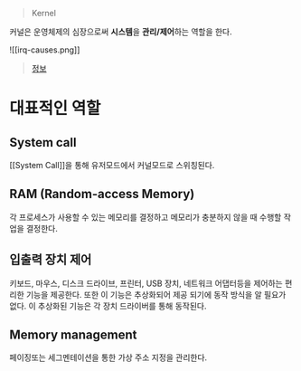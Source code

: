 > Kernel

커널은 운영체제의 심장으로써 **시스템**을 **관리/제어**하는 역할을 한다.

![[irq-causes.png]]
> [정보](https://www.youtube.com/watch?v=M9ZrQX1UgAU)


# 대표적인 역할
## System call
[[System Call]]을 통해 유저모드에서 커널모드로 스위칭된다.
## RAM (Random-access Memory)
각 프로세스가 사용할 수 있는 메모리를 결정하고 메모리가 충분하지 않을 때 수행할 작업을 결정한다.
## 입출력 장치 제어
키보드, 마우스, 디스크 드라이브, 프린터, USB 장치, 네트워크 어댑터등을 제어하는 편리한 기능을 제공한다. 또한 이 기능은 추상화되어 제공 되기에 동작 방식을 알 필요가 없다. 이 추상화된 기능은 각 장치 드라이버를 통해 동작된다.
## Memory management
페이징또는 세그멘테이션을 통한 가상 주소 지정을 관리한다.

